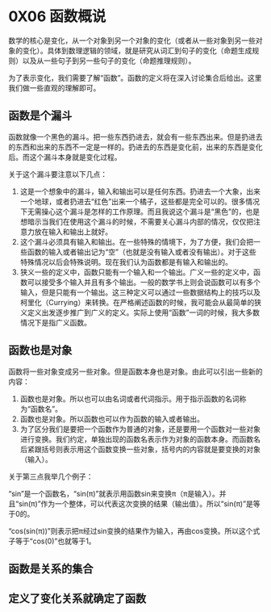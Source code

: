 # 0X06 函数概说

数学的核心是变化，从一个对象到另一个对象的变化（或者从一些对象到另一些对象的变化）。具体到数理逻辑的领域，就是研究从词汇到句子的变化（命题生成规则）以及从一些句子到另一些句子的变化（命题推理规则）。

为了表示变化，我们需要了解“函数”。函数的定义将在深入讨论集合后给出。这里我们做一些直观的理解即可。

## 函数是个漏斗

函数就像一个黑色的漏斗。把一些东西扔进去，就会有一些东西出来。但是扔进去的东西和出来的东西不一定是一样的。扔进去的东西是变化前，出来的东西是变化后。而这个漏斗本身就是变化过程。

关于这个漏斗要注意以下几点：

1. 这是一个想象中的漏斗，输入和输出可以是任何东西。扔进去一个大象，出来一个地球，或者扔进去“红色”出来一个橘子，这些都是完全可以的。很多情况下无需操心这个漏斗是怎样的工作原理。而且我说这个漏斗是“黑色”的，也是想暗示当我们在使用这个漏斗的时候，不需要关心漏斗内部的情况，仅仅把注意力放在输入和输出上就好。
1. 这个漏斗必须具有输入和输出。在一些特殊的情境下，为了方便，我们会把一些函数的输入或者输出记为“空”（也就是没有输入或者没有输出）。对于这些特殊情况以后会特殊说明。现在我们认为函数都是有输入和输出的。
1. 狭义一些的定义中，函数只能有一个输入和一个输出。广义一些的定义中，函数可以接受多个输入并且有多个输出。一般的数学书上则会说函数可以有多个输入，但是只能有一个输出。这三种定义可以通过一些数据结构上的技巧以及柯里化（Currying）来转换。在严格阐述函数的时候，我可能会从最简单的狭义定义出发逐步推广到广义的定义。实际上使用“函数”一词的时候，我大多数情况下是指广义函数。

## 函数也是对象

函数将一些对象变成另一些对象。但是函数本身也是对象。由此可以引出一些新的内容：

1. 函数也是对象。所以也可以由名词或者代词指示。用于指示函数的名词称为“函数名”。
1. 函数也是对象。所以函数也可以作为函数的输入或者输出。
1. 为了区分我们是要把一个函数作为普通的对象，还是要用一个函数对一些对象进行变换。我们约定，单独出现的函数名表示作为对象的函数本身。而函数名后紧跟括号则表示用这个函数变换一些对象，括号内的内容就是要变换的对象（输入）。

关于第三点我举几个例子：

“sin”是一个函数名，“sin(π)”就表示用函数sin来变换π（π是输入）。并且“sin(π)”作为一个整体，可以代表这次变换的结果（输出值）。所以“sin(π)”是等于0的。

“cos(sin(π))”则表示把π经过sin变换的结果作为输入，再由cos变换。所以这个式子等于“cos(0)”也就等于1。



## 函数是关系的集合

## 定义了变化关系就确定了函数




